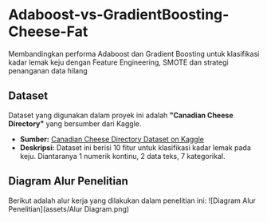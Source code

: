 # Adaboost-vs-GradientBoosting-Cheese-Fat

Membandingkan performa Adaboost dan Gradient Boosting untuk klasifikasi kadar lemak keju dengan Feature Engineering, SMOTE dan strategi penanganan data hilang

## Dataset

Dataset yang digunakan dalam proyek ini adalah **"Canadian Cheese Directory"** yang bersumber dari Kaggle.

- **Sumber:** [Canadian Cheese Directory Dataset on Kaggle](https://www.kaggle.com/datasets/noahjanes/canadian-cheese-directory)
- **Deskripsi:** Dataset ini berisi 10 fitur untuk klasifikasi kadar lemak pada keju. Diantaranya 1 numerik kontinu, 2 data teks, 7 kategorikal.

## Diagram Alur Penelitian

Berikut adalah alur kerja yang dilakukan dalam penelitian ini:
![Diagram Alur Penelitian](assets/Alur Diagram.png)
